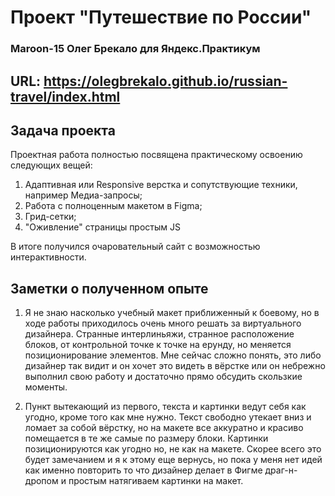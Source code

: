 # Проект "Путешествие по России"
### Maroon-15 Олег Брекало для Яндекс.Практикум
## URL: https://olegbrekalo.github.io/russian-travel/index.html
## Задача проекта

Проектная работа полностью посвящена практическому освоению следующих вещей:
1. Адаптивная или Responsive верстка и сопутствующие техники, например Медиа-запросы;
2. Работа с полноценным макетом в Figma;
3. Грид-сетки;
4. "Оживление" страницы простым JS

В итоге получился очаровательный сайт с возможностью интерактивности.

## Заметки о полученном опыте
1. Я не знаю насколько учебный макет приближенный к боевому, но в ходе работы приходилось очень много решать за виртуального дизайнера. Странные интерлиньяжи, странное расположение блоков, от контрольной точке к точке на ерунду, но меняется позиционирование элементов. Мне сейчас сложно понять, это либо дизайнер так видит и он хочет это видеть в вёрстке или он небрежно выполнил свою работу и достаточно прямо обсудить скользкие моменты.

2. Пункт вытекающий из первого, текста и картинки ведут себя как угодно, кроме того как мне нужно. Текст свободно утекает вниз и ломает за собой вёрстку, но на макете все аккуратно и красиво помещается в те же самые по размеру блоки. Картинки позиционируются как угодно но, не как на макете. Скорее всего это будет замечанием и я к этому еще вернусь, но пока у меня нет идей как именно повторить то что дизайнер делает в Фигме драг-н-дропом и простым натягиваем картинки на макет.
